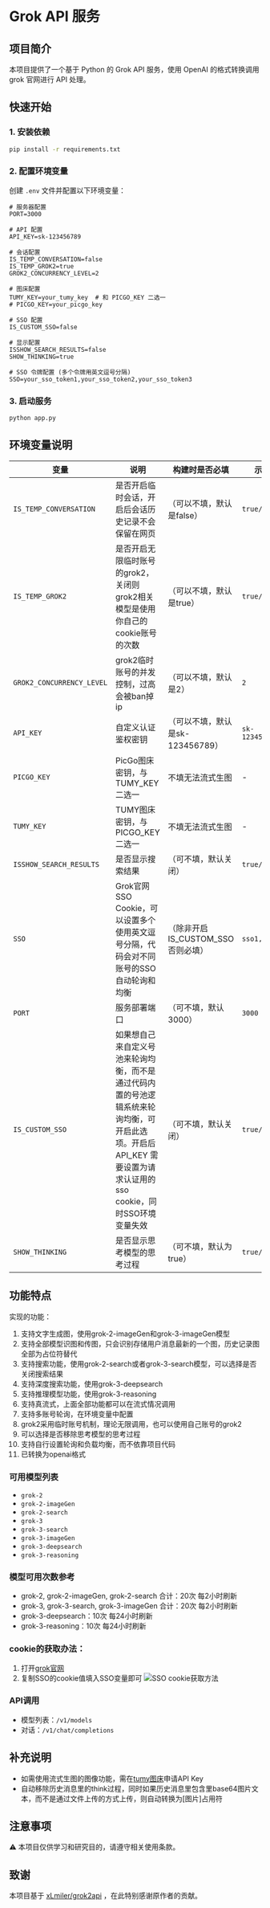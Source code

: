 # Grok API 服务

## 项目简介
本项目提供了一个基于 Python 的 Grok API 服务，使用 OpenAI 的格式转换调用 grok 官网进行 API 处理。

## 快速开始

### 1. 安装依赖
```bash
pip install -r requirements.txt
```

### 2. 配置环境变量
创建 `.env` 文件并配置以下环境变量：

```env
# 服务器配置
PORT=3000

# API 配置
API_KEY=sk-123456789

# 会话配置
IS_TEMP_CONVERSATION=false
IS_TEMP_GROK2=true
GROK2_CONCURRENCY_LEVEL=2

# 图床配置
TUMY_KEY=your_tumy_key  # 和 PICGO_KEY 二选一
# PICGO_KEY=your_picgo_key

# SSO 配置
IS_CUSTOM_SSO=false

# 显示配置
ISSHOW_SEARCH_RESULTS=false
SHOW_THINKING=true

# SSO 令牌配置 (多个令牌用英文逗号分隔)
SSO=your_sso_token1,your_sso_token2,your_sso_token3
```

### 3. 启动服务
```bash
python app.py
```

## 环境变量说明

|变量 | 说明 | 构建时是否必填 |示例|
|--- | --- | ---| ---|
|`IS_TEMP_CONVERSATION` | 是否开启临时会话，开启后会话历史记录不会保留在网页 | （可以不填，默认是false） | `true/false`|
|`IS_TEMP_GROK2` | 是否开启无限临时账号的grok2，关闭则grok2相关模型是使用你自己的cookie账号的次数 | （可以不填，默认是true） | `true/false`|
|`GROK2_CONCURRENCY_LEVEL` | grok2临时账号的并发控制，过高会被ban掉ip | （可以不填，默认是2） | `2`|
|`API_KEY` | 自定义认证鉴权密钥 | （可以不填，默认是sk-123456789） | `sk-123456789`|
|`PICGO_KEY` | PicGo图床密钥，与TUMY_KEY二选一 | 不填无法流式生图 | -|
|`TUMY_KEY` | TUMY图床密钥，与PICGO_KEY二选一 | 不填无法流式生图 | -|
|`ISSHOW_SEARCH_RESULTS` | 是否显示搜索结果 | （可不填，默认关闭） | `true/false`|
|`SSO` | Grok官网SSO Cookie，可以设置多个使用英文逗号分隔，代码会对不同账号的SSO自动轮询和均衡 | （除非开启IS_CUSTOM_SSO否则必填） | `sso1,sso2`|
|`PORT` | 服务部署端口 | （可不填，默认3000） | `3000`|
|`IS_CUSTOM_SSO` | 如果想自己来自定义号池来轮询均衡，而不是通过代码内置的号池逻辑系统来轮询均衡，可开启此选项。开启后 API_KEY 需要设置为请求认证用的 sso cookie，同时SSO环境变量失效 | （可不填，默认关闭） | `true/false`|
|`SHOW_THINKING` | 是否显示思考模型的思考过程 | （可不填，默认为true） | `true/false`|

## 功能特点
实现的功能：
1. 支持文字生成图，使用grok-2-imageGen和grok-3-imageGen模型
2. 支持全部模型识图和传图，只会识别存储用户消息最新的一个图，历史记录图全部为占位符替代
3. 支持搜索功能，使用grok-2-search或者grok-3-search模型，可以选择是否关闭搜索结果
4. 支持深度搜索功能，使用grok-3-deepsearch
5. 支持推理模型功能，使用grok-3-reasoning
6. 支持真流式，上面全部功能都可以在流式情况调用
7. 支持多账号轮询，在环境变量中配置
8. grok2采用临时账号机制，理论无限调用，也可以使用自己账号的grok2
9. 可以选择是否移除思考模型的思考过程
10. 支持自行设置轮询和负载均衡，而不依靠项目代码
11. 已转换为openai格式

### 可用模型列表
- `grok-2`
- `grok-2-imageGen`
- `grok-2-search`
- `grok-3`
- `grok-3-search`
- `grok-3-imageGen`
- `grok-3-deepsearch`
- `grok-3-reasoning`

### 模型可用次数参考
- grok-2, grok-2-imageGen, grok-2-search 合计：20次  每2小时刷新
- grok-3, grok-3-search, grok-3-imageGen 合计：20次  每2小时刷新
- grok-3-deepsearch：10次 每24小时刷新
- grok-3-reasoning：10次 每24小时刷新

### cookie的获取办法：
1. 打开[grok官网](https://grok.com/)
2. 复制SSO的cookie值填入SSO变量即可
![SSO cookie获取方法](https://github.com/user-attachments/assets/539d4a53-9352-49fd-8657-e942a94f44e9)

### API调用
- 模型列表：`/v1/models`
- 对话：`/v1/chat/completions`

## 补充说明
- 如需使用流式生图的图像功能，需在[tumy图床](https://tu.my/)申请API Key
- 自动移除历史消息里的think过程，同时如果历史消息里包含里base64图片文本，而不是通过文件上传的方式上传，则自动转换为[图片]占用符

## 注意事项
⚠️ 本项目仅供学习和研究目的，请遵守相关使用条款。

## 致谢
本项目基于 [xLmiler/grok2api](https://github.com/xLmiler/grok2api) ，在此特别感谢原作者的贡献。

